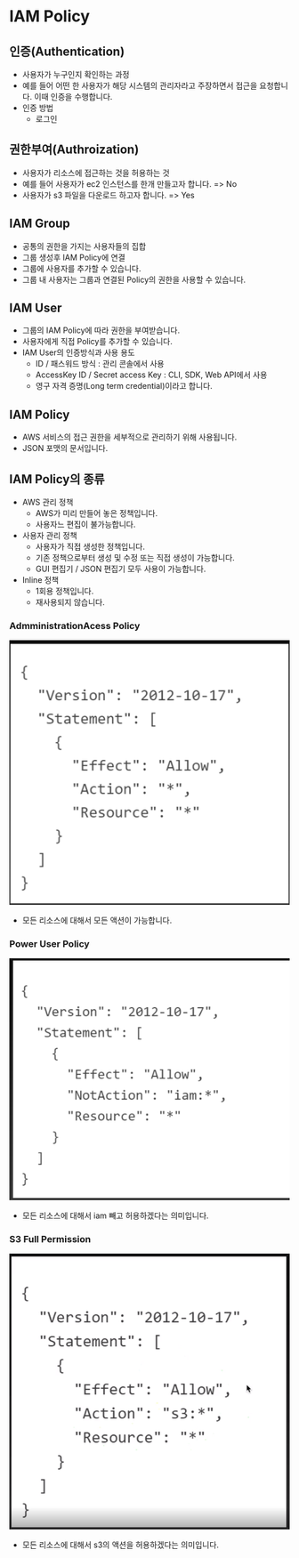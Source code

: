 # IAM Policy

## 인증(Authentication)

- 사용자가 누구인지 확인하는 과정
- 예를 들어 어떤 한 사용자가 해당 시스템의 관리자라고 주장하면서 접근을 요청합니다. 이때 인증을 수행합니다.
- 인증 방법
    - 로그인

## 권한부여(Authroization)

- 사용자가 리소스에 접근하는 것을 허용하는 것
- 예를 들어 사용자가 ec2 인스턴스를 한개 만들고자 합니다. => No
- 사용자가 s3 파일을 다운로드 하고자 합니다. => Yes

## IAM Group

- 공통의 권한을 가지는 사용자들의 집합
- 그룹 생성후 IAM Policy에 연결
- 그룹에 사용자를 추가할 수 있습니다.
- 그룹 내 사용자는 그룹과 연결된 Policy의 권한을 사용할 수 있습니다.

## IAM User

- 그룹의 IAM Policy에 따라 권한을 부여받습니다.
- 사용자에게 직접 Policy를 추가할 수 있습니다.
- IAM User의 인증방식과 사용 용도
    - ID / 패스워드 방식 : 관리 콘솔에서 사용
    - AccessKey ID / Secret access Key : CLI, SDK, Web API에서 사용
    - 영구 자격 증명(Long term credential)이라고 합니다.

## IAM Policy

- AWS 서비스의 접근 권한을 세부적으로 관리하기 위해 사용됩니다.
- JSON 포맷의 문서입니다.

## IAM Policy의 종류

- AWS 관리 정책
    - AWS가 미리 만들어 놓은 정책입니다.
    - 사용자느 편집이 불가능합니다.
- 사용자 관리 정책
    - 사용자가 직접 생성한 정책입니다.
    - 기존 정책으로부터 생성 및 수정 또는 직접 생성이 가능합니다.
    - GUI 편집기 / JSON 편집기 모두 사용이 가능합니다.
- Inline 정책
    - 1회용 정책입니다.
    - 재사용되지 않습니다.

### AdmministrationAcess Policy

![img.png](img.png)

- 모든 리소스에 대해서 모든 액션이 가능합니다.

### Power User Policy

![img_1.png](img_1.png)

- 모든 리소스에 대해서 iam 빼고 허용하겠다는 의미입니다.

### S3 Full Permission

![img_2.png](img_2.png)

- 모든 리소스에 대해서 s3의 액션을 허용하겠다는 의미입니다.

